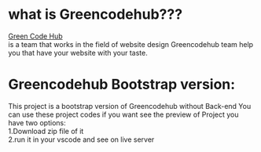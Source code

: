 <h1>
  what is Greencodehub???
</h1>
<p>
 <a href="https://github.com/shayanshahriyari/Greencodehub.git">Green Code Hub</a>
<br>
 is a team that works in the field of website design 
Greencodehub team help you that have your website with your taste.
</p>
<h1>
  Greencodehub Bootstrap version:
</h1>
<p>
  This project is a bootstrap version of Greencodehub without Back-end
  You can use these project codes
if you want see the preview of Project
you have two options:
<br>
1.Download zip file of it
<br>
2.run it in your vscode and see on live server
</p>
